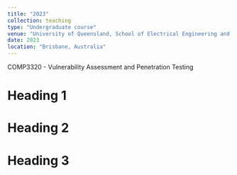 ```yaml
---
title: "2023"
collection: teaching
type: "Undergraduate course"
venue: "University of Queensland, School of Electrical Engineering and Computer Science"
date: 2023
location: "Brisbane, Australia"
---
```


COMP3320 - Vulnerability Assessment and Penetration Testing

Heading 1
======

Heading 2
======

Heading 3
======
